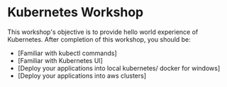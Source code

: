Kubernetes Workshop
======================

This workshop's objective is to provide hello world experience of Kubernetes. After completion of this workshop, you should be:

* [Familiar with kubectl commands]
* [Familiar with Kubernetes UI]
* [Deploy your applications into local kubernetes/ docker for windows]
* [Deploy your applications into aws clusters]